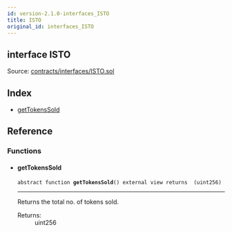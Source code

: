 ```yaml
---
id: version-2.1.0-interfaces_ISTO
title: ISTO
original_id: interfaces_ISTO
---
```


<div class="contract-doc"><div class="contract"><h2 class="contract-header"><span class="contract-kind">interface</span> ISTO</h2><div class="source">Source: <a href="https://github.com/PolymathNetwork/polymath-core/blob/v2.1.0/contracts/interfaces/ISTO.sol" target="_blank">contracts/interfaces/ISTO.sol</a></div></div><div class="index"><h2>Index</h2><ul><li><a href="interfaces_ISTO.html#getTokensSold">getTokensSold</a></li></ul></div><div class="reference"><h2>Reference</h2><div class="functions"><h3>Functions</h3><ul><li><div class="item function"><span id="getTokensSold" class="anchor-marker"></span><h4 class="name">getTokensSold</h4><div class="body"><code class="signature"><span>abstract </span>function <strong>getTokensSold</strong><span>() </span><span>external </span><span>view </span><span>returns  (uint256) </span></code><hr/><div class="description"><p>Returns the total no. of tokens sold.</p></div><dl><dt><span class="label-return">Returns:</span></dt><dd>uint256</dd></dl></div></div></li></ul></div></div></div>
